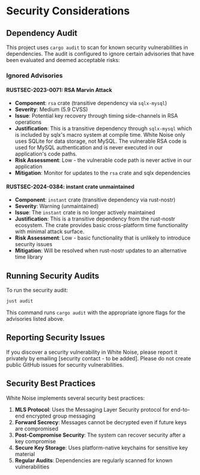 # Security Considerations

## Dependency Audit

This project uses `cargo audit` to scan for known security vulnerabilities in dependencies. The audit is configured to ignore certain advisories that have been evaluated and deemed acceptable risks:

### Ignored Advisories

#### RUSTSEC-2023-0071: RSA Marvin Attack
- **Component**: `rsa` crate (transitive dependency via `sqlx-mysql`)
- **Severity**: Medium (5.9 CVSS)
- **Issue**: Potential key recovery through timing side-channels in RSA operations
- **Justification**: This is a transitive dependency through `sqlx-mysql` which is included by sqlx's macro system at compile time. White Noise only uses SQLite for data storage, not MySQL. The vulnerable RSA code is used for MySQL authentication and is never executed in our application's code paths.
- **Risk Assessment**: Low - the vulnerable code path is never active in our application
- **Mitigation**: Monitor for updates to the `rsa` crate and sqlx dependencies

#### RUSTSEC-2024-0384: instant crate unmaintained
- **Component**: `instant` crate (transitive dependency via rust-nostr)
- **Severity**: Warning (unmaintained)
- **Issue**: The `instant` crate is no longer actively maintained
- **Justification**: This is a transitive dependency from the rust-nostr ecosystem. The crate provides basic cross-platform time functionality with minimal attack surface.
- **Risk Assessment**: Low - basic functionality that is unlikely to introduce security issues
- **Mitigation**: Will be resolved when rust-nostr updates to an alternative time library

## Running Security Audits

To run the security audit:

```sh
just audit
```

This command runs `cargo audit` with the appropriate ignore flags for the advisories listed above.

## Reporting Security Issues

If you discover a security vulnerability in White Noise, please report it privately by emailing [security contact - to be added]. Please do not create public GitHub issues for security vulnerabilities.

## Security Best Practices

White Noise implements several security best practices:

1. **MLS Protocol**: Uses the Messaging Layer Security protocol for end-to-end encrypted group messaging
2. **Forward Secrecy**: Messages cannot be decrypted even if future keys are compromised
3. **Post-Compromise Security**: The system can recover security after a key compromise
4. **Secure Key Storage**: Uses platform-native keychains for sensitive key material
5. **Regular Audits**: Dependencies are regularly scanned for known vulnerabilities

